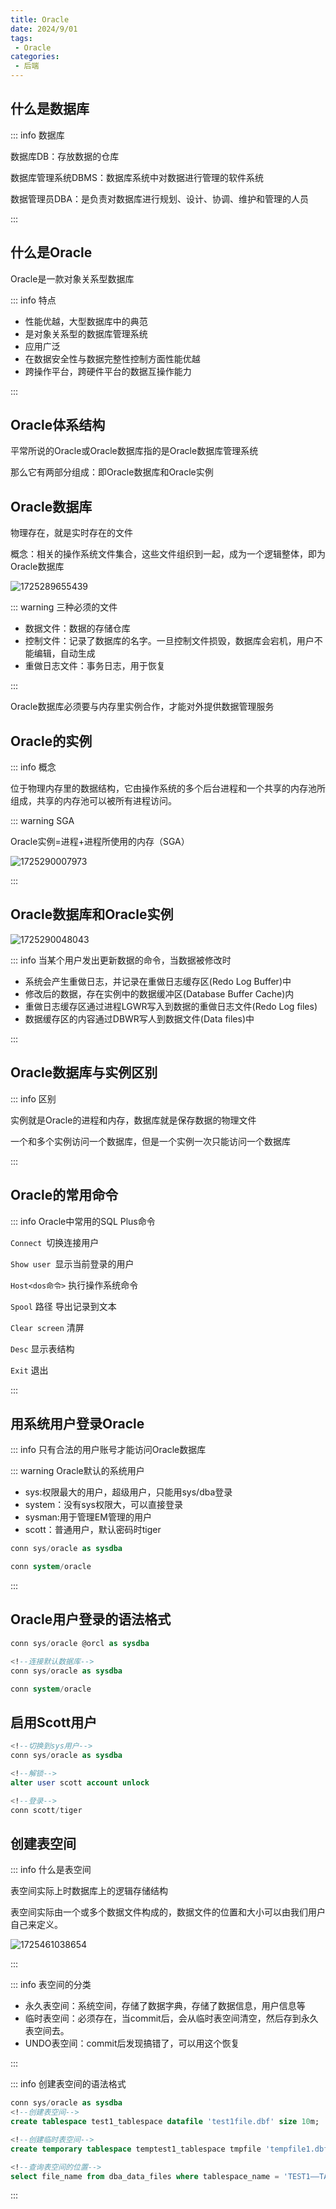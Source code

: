 ```yaml
---
title: Oracle
date: 2024/9/01
tags:
 - Oracle
categories:
 - 后端
---
```

## 什么是数据库

::: info 数据库

数据库DB：存放数据的仓库

数据库管理系统DBMS：数据库系统中对数据进行管理的软件系统

数据管理员DBA：是负责对数据库进行规划、设计、协调、维护和管理的人员

:::

## 什么是Oracle

Oracle是一款对象关系型数据库

::: info 特点

* 性能优越，大型数据库中的典范
* 是对象关系型的数据库管理系统
* 应用广泛
* 在数据安全性与数据完整性控制方面性能优越
* 跨操作平台，跨硬件平台的数据互操作能力

:::

## Oracle体系结构

平常所说的Oracle或Oracle数据库指的是Oracle数据库管理系统

那么它有两部分组成：即Oracle数据库和Oracle实例

## Oracle数据库

物理存在，就是实时存在的文件

概念：相关的操作系统文件集合，这些文件组织到一起，成为一个逻辑整体，即为Oracle数据库

![1725289655439](image/Oracle/1725289655439.png)

::: warning 三种必须的文件

* 数据文件：数据的存储仓库
* 控制文件：记录了数据库的名字。一旦控制文件损毁，数据库会宕机，用户不能编辑，自动生成
* 重做日志文件：事务日志，用于恢复

:::

Oracle数据库必须要与内存里实例合作，才能对外提供数据管理服务

## Oracle的实例

::: info 概念

位于物理内存里的数据结构，它由操作系统的多个后台进程和一个共享的内存池所组成，共享的内存池可以被所有进程访问。

::: warning SGA

Oracle实例=进程+进程所使用的内存（SGA）

![1725290007973](image/Oracle/1725290007973.png)

:::

## Oracle数据库和Oracle实例

![1725290048043](image/Oracle/1725290048043.png)

::: info 当某个用户发出更新数据的命令，当数据被修改时

* 系统会产生重做日志，并记录在重做日志缓存区(Redo Log Buffer)中
* 修改后的数据，存在实例中的数据缓冲区(Database Buffer Cache)内
* 重做日志缓存区通过进程LGWR写入到数据的重做日志文件(Redo Log files)
* 数据缓存区的内容通过DBWR写人到数据文件(Data files)中

:::

## Oracle数据库与实例区别

::: info 区别

实例就是Oracle的进程和内存，数据库就是保存数据的物理文件

一个和多个实例访问一个数据库，但是一个实例一次只能访问一个数据库

:::

## Oracle的常用命令

::: info Oracle中常用的SQL Plus命令

`Connect `切换连接用户

`Show user `显示当前登录的用户

`Host<dos命令>` 执行操作系统命令

`Spool` 路径 导出记录到文本

`Clear screen` 清屏

`Desc` 显示表结构

`Exit` 退出

:::

## 用系统用户登录Oracle

::: info 只有合法的用户账号才能访问Oracle数据库

::: warning Oracle默认的系统用户

* sys:权限最大的用户，超级用户，只能用sys/dba登录
* system：没有sys权限大，可以直接登录
* sysman:用于管理EM管理的用户
* scott：普通用户，默认密码时tiger

```sql
conn sys/oracle as sysdba

conn system/oracle
```

:::

## Oracle用户登录的语法格式

```sql
conn sys/oracle @orcl as sysdba

<!--连接默认数据库-->
conn sys/oracle as sysdba 

conn system/oracle
```

## 启用Scott用户

```sql
<!--切换到sys用户-->
conn sys/oracle as sysdba

<!--解锁-->
alter user scott account unlock

<!--登录-->
conn scott/tiger
```

## 创建表空间

::: info 什么是表空间

表空间实际上时数据库上的逻辑存储结构

表空间实际由一个或多个数据文件构成的，数据文件的位置和大小可以由我们用户自己来定义。

![1725461038654](image/Oracle/1725461038654.png)

:::

::: info 表空间的分类

* 永久表空间：系统空间，存储了数据字典，存储了数据信息，用户信息等
* 临时表空间：必须存在，当commit后，会从临时表空间清空，然后存到永久表空间去。
* UNDO表空间：commit后发现搞错了，可以用这个恢复

:::

::: info 创建表空间的语法格式

```sql
conn sys/oracle as sysdba
<!--创建表空间-->
create tablespace test1_tablespace datafile 'test1file.dbf' size 10m;

<!--创建临时表空间-->
create temporary tablespace temptest1_tablespace tmpfile 'tempfile1.dbf' size 10m;

<!--查询表空间的位置-->
select file_name from dba_data_files where tablespace_name = 'TEST1——TABLESPACE'

```

:::
